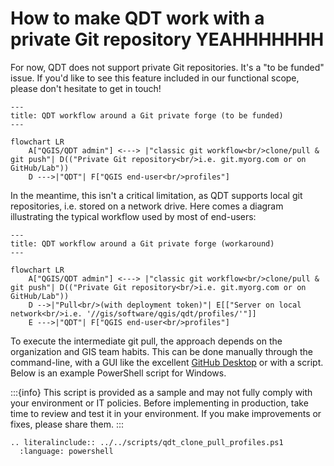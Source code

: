 # How to make QDT work with a private Git repository YEAHHHHHHH

For now, QDT does not support private Git repositories. It's a "to be funded" issue. If you'd like to see this feature included in our functional scope, please don't hesitate to get in touch!

```{mermaid}
---
title: QDT workflow around a Git private forge (to be funded)
---

flowchart LR
    A["QGIS/QDT admin"] <---> |"classic git workflow<br/>clone/pull & git push"| D(("Private Git repository<br/>i.e. git.myorg.com or on GitHub/Lab"))
    D --->|"QDT"| F["QGIS end-user<br/>profiles"]
```

In the meantime, this isn't a critical limitation, as QDT supports local git repositories, i.e. stored on a network drive. Here comes a diagram illustrating the typical workflow used by most of end-users:

```{mermaid}
---
title: QDT workflow around a Git private forge (workaround)
---

flowchart LR
    A["QGIS/QDT admin"] <---> |"classic git workflow<br/>clone/pull & git push"| D(("Private Git repository<br/>i.e. git.myorg.com or on GitHub/Lab"))
    D -->|"Pull<br/>(with deployment token)"| E[["Server on local network<br/>i.e. '//gis/software/qgis/qdt/profiles/'"]]
    E --->|"QDT"| F["QGIS end-user<br/>profiles"]
```

To execute the intermediate git pull, the approach depends on the organization and GIS team habits. This can be done manually through the command-line, with a GUI like the excellent [GitHub Desktop](https://github.com/apps/desktop) or with a script. Below is an example PowerShell script for Windows.

:::{info}
This script is provided as a sample and may not fully comply with your environment or IT policies. Before implementing in production, take time to review and test it in your environment. If you make improvements or fixes, please share them.
:::

```{eval-rst}
.. literalinclude:: ../../scripts/qdt_clone_pull_profiles.ps1
  :language: powershell
```
